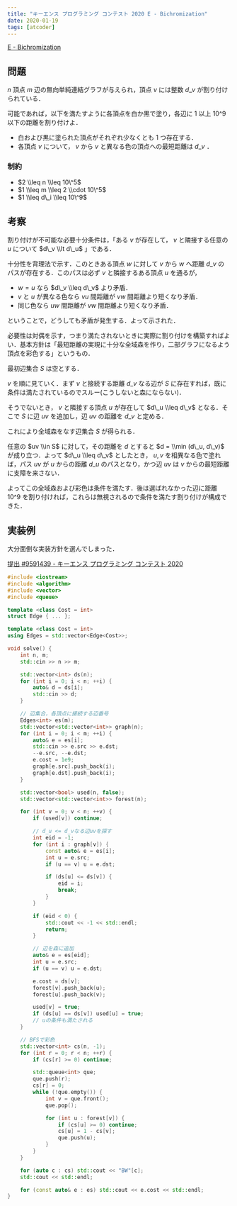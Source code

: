 ```yaml
---
title: "キーエンス プログラミング コンテスト 2020 E - Bichromization"
date: 2020-01-19
tags: [atcoder]
---
```


[E - Bichromization](https://atcoder.jp/contests/keyence2020/tasks/keyence2020_e)

## 問題

$n$ 頂点 $m$ 辺の無向単純連結グラフが与えられ，頂点 $v$ には整数 $d\_v$ が割り付けられている．

可能であれば，以下を満たすように各頂点を白か黒で塗り，各辺に $1$ 以上 $10\^9$ 以下の距離を割り付けよ．

- 白および黒に塗られた頂点がそれぞれ少なくとも 1 つ存在する．
- 各頂点 $v$ について， $v$ から $v$ と異なる色の頂点への最短距離は $d\_v$ ．

### 制約

- $2 \\leq n \\leq 10\^5$
- $1 \\leq m \\leq 2 \\cdot 10\^5$
- $1 \\leq d\_i \\leq 10\^9$

## 考察

割り付けが不可能な必要十分条件は，「ある $v$ が存在して， $v$ と隣接する任意の $u$ について $d\_v \\lt d\_u$ 」である．

十分性を背理法で示す．このときある頂点 $w$ に対して $v$ から $w$ へ距離 $d\_v$ のパスが存在する．このパスは必ず $v$ と隣接するある頂点 $u$ を通るが，

- $w = u$ なら $d\_v \\leq d\_v$ より矛盾．
- $v$ と $u$ が異なる色なら $vu$ 間距離が $vw$ 間距離より短くなり矛盾．
- 同じ色なら $uw$ 間距離が $vw$ 間距離より短くなり矛盾．

ということで，どうしても矛盾が発生する．よって示された．

必要性は対偶を示す，つまり満たされないときに実際に割り付けを構築すればよい．基本方針は「最短距離の実現に十分な全域森を作り，二部グラフになるよう頂点を彩色する」というもの．

最初辺集合 $S$ は空とする．

$v$ を順に見ていく．まず $v$ と接続する距離 $d\_v$ なる辺が $S$ に存在すれば，既に条件は満たされているのでスルー(こうしないと森にならない)．

そうでないとき， $v$ と隣接する頂点 $u$ が存在して $d\_u \\leq d\_v$ となる．そこで $S$ に辺 $uv$ を追加し，辺 $uv$ の距離を $d\_v$ と定める．

これにより全域森をなす辺集合 $S$ が得られる．

任意の $uv \\in S$ に対して，その距離を $d$ とすると $d = \\min (d\_u, d\_v)$ が成り立つ．よって $d\_u \\leq d\_v$ としたとき， $u, v$ を相異なる色で塗れば，パス $uv$ が $u$ からの距離 $d\_u$ のパスとなり，かつ辺 $uv$ は $v$ からの最短距離に支障を来さない．

よってこの全域森および彩色は条件を満たす．後は選ばれなかった辺に距離 $10\^9$ を割り付ければ，これらは無視されるので条件を満たす割り付けが構成できた．

## 実装例

大分面倒な実装方針を選んでしまった．

[提出 #9591439 - キーエンス プログラミング コンテスト 2020](https://atcoder.jp/contests/keyence2020/submissions/9591439)

```cpp
#include <iostream>
#include <algorithm>
#include <vector>
#include <queue>

template <class Cost = int>
struct Edge { ... };

template <class Cost = int>
using Edges = std::vector<Edge<Cost>>;

void solve() {
    int n, m;
    std::cin >> n >> m;

    std::vector<int> ds(n);
    for (int i = 0; i < n; ++i) {
        auto& d = ds[i];
        std::cin >> d;
    }

    // 辺集合，各頂点に接続する辺番号
    Edges<int> es(m);
    std::vector<std::vector<int>> graph(n);
    for (int i = 0; i < m; ++i) {
        auto& e = es[i];
        std::cin >> e.src >> e.dst;
        --e.src, --e.dst;
        e.cost = 1e9;
        graph[e.src].push_back(i);
        graph[e.dst].push_back(i);
    }

    std::vector<bool> used(n, false);
    std::vector<std::vector<int>> forest(n);

    for (int v = 0; v < n; ++v) {
        if (used[v]) continue;

        // d_u <= d_vなる辺uvを探す
        int eid = -1;
        for (int i : graph[v]) {
            const auto& e = es[i];
            int u = e.src;
            if (u == v) u = e.dst;

            if (ds[u] <= ds[v]) {
                eid = i;
                break;
            }
        }

        if (eid < 0) {
            std::cout << -1 << std::endl;
            return;
        }

        // 辺を森に追加
        auto& e = es[eid];
        int u = e.src;
        if (u == v) u = e.dst;

        e.cost = ds[v];
        forest[v].push_back(u);
        forest[u].push_back(v);

        used[v] = true;
        if (ds[u] == ds[v]) used[u] = true;
        // uの条件も満たされる
    }

    // BFSで彩色
    std::vector<int> cs(n, -1);
    for (int r = 0; r < n; ++r) {
        if (cs[r] >= 0) continue;

        std::queue<int> que;
        que.push(r);
        cs[r] = 0;
        while (!que.empty()) {
            int v = que.front();
            que.pop();

            for (int u : forest[v]) {
                if (cs[u] >= 0) continue;
                cs[u] = 1 - cs[v];
                que.push(u);
            }
        }
    }

    for (auto c : cs) std::cout << "BW"[c];
    std::cout << std::endl;

    for (const auto& e : es) std::cout << e.cost << std::endl;
}
```

